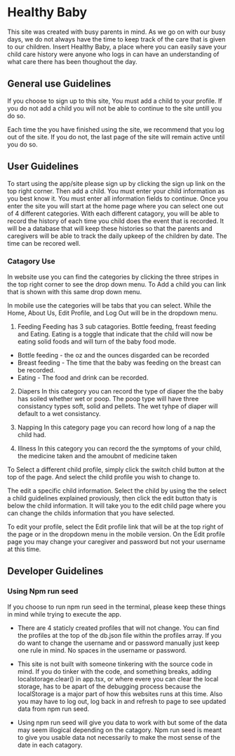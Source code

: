 # Healthy Baby

This site was created with busy parents in mind. As we go on with
our busy days, we do not always have the time to keep track of the
care that is given to our children. Insert Healthy Baby, a place
where you can easily save your child care history were anyone who
logs in can have an understanding of what care there has been
thoughout the day.

## General use Guidelines

If you choose to sign up to this site, You must add a child to your
profile. If you do not add a child you will not be able to
continue to the site untill you do so.

Each time the you have finished using the site, we recommend
that you log out of the site. If you do not, the last page of
the site will remain active until you do so.

## User Guidelines

To start using the app/site please sign up by clicking the sign up link on the top right corner. Then add a child. You must enter your child information as you best know it. You must enter all information fields to continue. Once you enter the site you will start at the home page where you can select one out of 4 different categories. With each different catagory, you will be able to record the history of each time you child does the event that is recorded. It will be a database that will keep these histories so that the parents and caregivers will be able to track the daily upkeep of the children by date. The time can be recored well.

### Catagory Use

In website use you can find the categories by clicking the three stripes in the top right corner to see the drop down menu. To Add a child you can link that is shown with this same drop down menu.

In mobile use the categories will be tabs that you can select.
While the Home, About Us, Edit Profile, and Log Out will be in the dropdown menu.

1. Feeding
   Feeding has 3 sub catagories. Bottle feeding, freast feeding and Eating. Eating is a toggle that indicate that the child will now be eating solid foods and will turn of the baby food mode.

- Bottle feeding - the oz and the ounces disgarded can be recorded
- Breast feeding - The time that the baby was feeding on the breast can be recorded.
- Eating - The food and drink can be recorded.

2. Diapers
   In this category you can record the type of diaper the the baby has soiled whether wet or poop. The poop type will have three consistancy types soft, solid and pellets. The wet tyhpe of diaper will default to a wet consistancy.

3. Napping
   In this category page you can record how long of a nap the child had.

4. Illness
   In this category you can record the the symptoms of your child, the medicine taken and the amoubnt of medicine taken

To Select a different child profile, simply click the switch child button at the top of the page. And select the child profile you wish to change to.

The edit a specific child information. Select the child by using the the select a child guidelines explained proviously, then click the edit button thaty is below the child information. It will take you to the edit child page where you can change the childs information that you have selected.

To edit your profile, select the Edit profile link that will be at the top right of the page or in the dropdown menu in the mobile version. On the Edit profile page you may change your caregiver and password but not your username at this time.   

## Developer Guidelines

### Using Npm run seed

If you choose to run npm run seed in the terminal, please keep these things in mind while trying to execute the app.

- There are 4 staticly created profiles that will not change. You can find the profiles at the top of the db.json file within the profiles array. If you do want to change the username and or password manually just keep one rule in mind. No spaces in the username or password.

- This site is not built with someone tinkering with the source code in mind. If you do tinker with the code, and something breaks, adding localstorage.clear() in app.tsx, or where evere you can clear the local storage, has to be apart of the debugging process because the localStorage
  is a major part of how this websites runs at this time. Also you may have to log out, log back in and refresh to page to see updated data from npm run seed.

- Using npm run seed will give you data to work with but some of the data may seem illogical depending on the catagory. Npm run seed is meant to give you usable data not necessarily to make the most sense of the date in each catagory.
